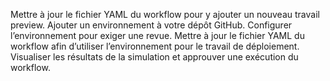Mettre à jour le fichier YAML du workflow pour y ajouter un nouveau travail preview.
Ajouter un environnement à votre dépôt GitHub.
Configurer l’environnement pour exiger une revue.
Mettre à jour le fichier YAML du workflow afin d’utiliser l’environnement pour le travail de déploiement.
Visualiser les résultats de la simulation et approuver une exécution du workflow.